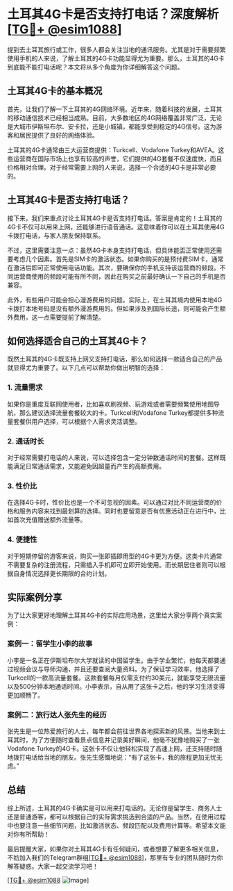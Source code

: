 # 土耳其4G卡是否支持打电话？深度解析[[TG💪+ @esim1088](https://t.me/s/esim1088)]

提到去土耳其旅行或工作，很多人都会关注当地的通讯服务。尤其是对于需要频繁使用手机的人来说，了解土耳其的4G卡功能显得尤为重要。那么，土耳其的4G卡到底能不能打电话呢？本文将从多个角度为你详细解答这个问题。

## 土耳其4G卡的基本概况

首先，让我们了解一下土耳其的4G网络环境。近年来，随着科技的发展，土耳其的移动通信技术已经相当成熟。目前，大多数地区的4G网络覆盖非常广泛，无论是大城市伊斯坦布尔、安卡拉，还是小城镇，都能享受到稳定的4G信号。这为游客和居民提供了良好的网络体验。

土耳其的4G卡通常由三大运营商提供：Turkcell、Vodafone Turkey和AVEA。这些运营商在国际市场上也享有较高的声誉，它们提供的4G套餐不仅速度快，而且价格相对合理。对于经常需要上网的人来说，选择一个合适的4G卡是非常必要的。

## 土耳其4G卡是否支持打电话？

接下来，我们来重点讨论土耳其4G卡是否支持打电话。答案是肯定的！土耳其的4G卡不仅可以用来上网，还能够进行语音通话。这意味着你可以在土耳其使用4G卡拨打电话，与家人朋友保持联系。

不过，这里需要注意一点：虽然4G卡本身支持打电话，但具体能否正常使用还需要考虑几个因素。首先是SIM卡的激活状态。如果你购买的是预付费SIM卡，通常在激活后即可正常使用电话功能。其次，要确保你的手机支持该运营商的频段。不同运营商使用的频段可能有所不同，因此在购买之前最好确认一下自己的手机是否兼容。

此外，有些用户可能会担心漫游费用的问题。实际上，在土耳其境内使用本地4G卡拨打本地号码是没有额外漫游费用的。但如果涉及到国际长途，则可能会产生额外费用，这一点需要提前了解清楚。

## 如何选择适合自己的土耳其4G卡？

既然土耳其的4G卡既支持上网又支持打电话，那么如何选择一款适合自己的产品就显得尤为重要了。以下几点可以帮助你做出明智的选择：

### 1. **流量需求**
   如果你是重度互联网使用者，比如喜欢刷视频、玩游戏或者需要频繁使用地图导航，那么建议选择流量套餐较大的卡。Turkcell和Vodafone Turkey都提供多种流量套餐供用户选择，可以根据个人需求灵活调整。

### 2. **通话时长**
   对于经常需要打电话的人来说，可以选择包含一定分钟数通话时间的套餐。这样既能满足日常通话需求，又能避免因超量而产生的高额费用。

### 3. **性价比**
   在选择4G卡时，性价比也是一个不可忽视的因素。可以通过对比不同运营商的价格和服务内容来找到最划算的选择。同时也要留意是否有优惠活动正在进行中，比如首次充值赠送额外流量等。

### 4. **便捷性**
   对于短期停留的游客来说，购买一张即插即用型的4G卡更为方便。这类卡片通常不需要复杂的注册流程，只需插入手机即可立即开始使用。而长期居住者则可以根据自身情况选择更长期限的合约计划。

## 实际案例分享

为了让大家更好地理解土耳其4G卡的实际应用场景，这里给大家分享两个真实案例：

### 案例一：留学生小李的故事
小李是一名正在伊斯坦布尔大学就读的中国留学生。由于学业繁忙，他每天都要通过视频会议与导师沟通，并且还要查阅大量资料。为了保证学习效率，他选择了Turkcell的一款高流量套餐。这款套餐每月仅需支付约30美元，就能享受无限流量以及500分钟本地通话时间。小李表示，自从用了这张卡之后，他的学习生活变得更加顺畅了。

### 案例二：旅行达人张先生的经历
张先生是一位热爱旅行的人士，每年都会前往世界各地探索新的风景。当他来到土耳其时，为了方便随时查看景点信息并记录美好瞬间，他毫不犹豫地购买了一张Vodafone Turkey的4G卡。这张卡不仅让他轻松实现了高速上网，还支持随时随地拨打电话给当地的朋友。张先生感慨地说：“有了这张卡，我的旅程更加无忧无虑。”

## 总结

综上所述，土耳其的4G卡确实是可以用来打电话的。无论你是留学生、商务人士还是普通游客，都可以根据自己的实际需求挑选到合适的产品。当然，在使用过程中也要注意一些细节问题，比如激活状态、频段匹配以及费用计算等。希望本文能对你有所帮助！

最后提醒大家，如果你对土耳其4G卡有任何疑问，或者想要了解更多相关信息，不妨加入我们的Telegram群组[[TG💪+ @esim1088](https://t.me/s/esim1088)]，那里有专业的团队随时为你解答疑惑。大家一起交流学习吧！

[[TG💪+ @esim1088](https://t.me/s/esim1088) ![Image](https://i.postimg.cc/4NQfJmqS/Snipaste-2025-05-13-00-14-12.png)]